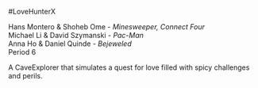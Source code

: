 #LoveHunterX

Hans Montero & Shoheb Ome - <i>Minesweeper, Connect Four</i><br/>
Michael Li & David Szymanski - <i>Pac-Man</i><br/>
Anna Ho & Daniel Quinde - <i>Bejeweled</i><br/>
Period 6

A CaveExplorer that simulates a quest for love filled with spicy challenges and perils.
